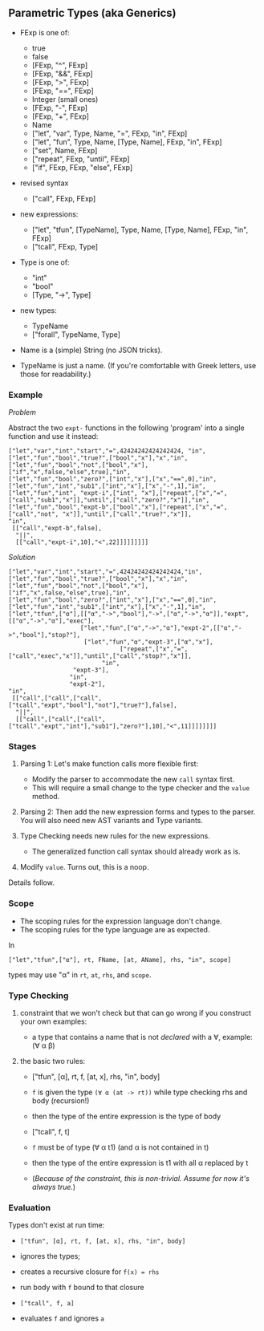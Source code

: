 
## Parametric Types (aka Generics) 

- FExp is one of:
   - true
   - false
   - [FExp, "^",  FExp]
   - [FExp, "&&", FExp]
   - [FExp, ">",  FExp]
   - [FExp, "==", FExp]              
   - Integer (small ones)
   - [FExp, "-",  FExp]
   - [FExp, "+",  FExp]
   - Name                                        
   - ["let", "var", Type, Name, "=", FExp, "in", FExp]
   - ["let", "fun", Type, Name, [Type, Name], FExp, "in", FExp]
   - ["set", Name, FExp]
   - ["repeat", FExp, "until", FExp] 
   - ["if", FExp, FExp, "else", FExp]   

- revised syntax
   - ["call", FExp, FExp] 

- new expressions:
   - ["let", "tfun", [TypeName], Type, Name, [Type, Name], FExp, "in", FExp]
   - ["tcall", FExp, Type]

- Type is one of:
   - "int"
   - "bool"
   - [Type, "->", Type]

- new types:
   - TypeName 
   - ["forall", TypeName, Type]
   
- Name is a (simple) String (no JSON tricks).

- TypeName is just a name. (If you're comfortable with Greek letters, use those for readability.)

### Example

_Problem_ 

Abstract the two `expt-` functions in the following 'program' into a
single function and use it instead:  

```
["let","var","int","start","=",42424242424242424, "in",
["let","fun","bool","true?",["bool","x"],"x","in",
["let","fun","bool","not",["bool","x"],["if","x",false,"else",true],"in",
["let","fun","bool","zero?",["int","x"],["x","==",0],"in",
["let","fun","int","sub1",["int","x"],["x","-",1],"in",
["let","fun","int", "expt-i",["int", "x"],["repeat",["x","=",["call","sub1","x"]],"until",["call","zero?","x"]],"in",
["let","fun","bool","expt-b",["bool","x"],["repeat",["x","=",["call","not", "x"]],"until",["call","true?","x"]],
"in",
 [["call","expt-b",false],
  "||",
  [["call","expt-i",10],"<",22]]]]]]]]]
```

_Solution_ 

```
["let","var","int","start","=",42424242424242424,"in",
["let","fun","bool","true?",["bool","x"],"x","in",
["let","fun","bool","not",["bool","x"],["if","x",false,"else",true],"in",
["let","fun","bool","zero?",["int","x"],["x","==",0],"in",
["let","fun","int","sub1",["int","x"],["x","-",1],"in",
["let","tfun",["α"],[["α","->","bool"],"->",["α","->","α"]],"expt",[["α","->","α"],"exec"],
                    ["let","fun",["α","->","α"],"expt-2",[["α","->","bool"],"stop?"],
			         ["let","fun","α","expt-3",["α","x"],
				               ["repeat",["x","=",["call","exec","x"]],"until",["call","stop?","x"]],
		                  "in",
				  "expt-3"],
      		     "in",
      		     "expt-2"],
"in",
 [["call",["call",["call",["tcall","expt","bool"],"not"],"true?"],false],
  "||",
  [["call",["call",["call",["tcall","expt","int"],"sub1"],"zero?"],10],"<",11]]]]]]]]
```

### Stages

1. Parsing 1: Let's make function calls more flexible first: 

   - Modify the parser to accommodate the new `call` syntax first.
   - This will require a small change to the type checker and the `value` method. 

2. Parsing 2: Then add the new expression forms and types to the parser. You will
   also need new AST variants and Type variants. 
   
3. Type Checking needs new rules for the new expressions. 
   - The generalized function call syntax should already work as is. 

4. Modify `value`. Turns out, this is a noop. 

Details follow. 

### Scope 

- The scoping rules for the expression language don't change. 
- The scoping rules for the type language are as expected. 

In 
```
["let","tfun",["α"], rt, FName, [at, AName], rhs, "in", scope]
```
types may use "α" in `rt`, `at`, `rhs`, and `scope`. 



### Type Checking

1. constraint that we won't check but that can go wrong if you construct your own examples: 

   - a type that contains a name that is not _declared_ with a ∀, example: (∀ α β)

2. the basic two rules: 

   - ["tfun", [α], rt, f, [at, x], rhs, "in", body]
   - `f` is given the type `(∀ α (at -> rt))` while type checking rhs and body (recursion!) 
   - then the type of the entire expression is the type of body 

   - ["tcall", f, t]
   - `f` must be of type (∀ α t1) (and α is not contained in t)
   - then the type of the entire expression is t1 with all α replaced by t
   - (_Because of the constraint, this is non-trivial. Assume for now it's always true._)

### Evaluation

Types don't exist at run time: 

- `["tfun", [α], rt, f, [at, x], rhs, "in", body]`
- ignores the types;
- creates a recursive closure for `f(x) = rhs`
- run body with `f` bound to that closure 

- `["tcall", f, a]`
- evaluates `f` and ignores `a` 

